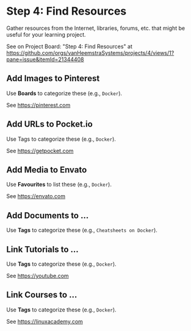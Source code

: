 # Step 4: Find Resources

Gather resources from the Internet, libraries, forums, etc. that might be useful for your learning project.

See on Project Board: "Step 4: Find Resources" at https://github.com/orgs/vanHeemstraSystems/projects/4/views/1?pane=issue&itemId=21344408

## Add Images to Pinterest

Use **Boards** to categorize these (e.g., ```Docker```).

See https://pinterest.com

## Add URLs to Pocket.io

Use Tags to categorize these (e.g., ```Docker```).

See https://getpocket.com

## Add Media to Envato

Use **Favourites** to list these (e.g., ```Docker```).

See https://envato.com

## Add Documents to ...

Use **Tags** to categorize these (e.g., ```Cheatsheets on Docker```).

## Link Tutorials to ...

Use **Tags** to categorize these (e.g., ```Docker```).

See https://youtube.com

## Link Courses to ...

Use **Tags** to categorize these (e.g., ```Docker```).

See https://linuxacademy.com
